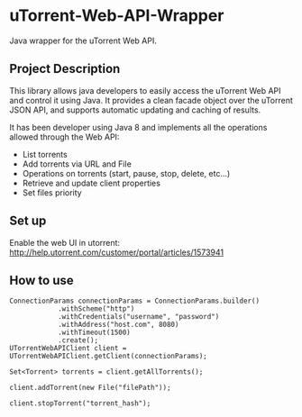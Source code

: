 # uTorrent-Web-API-Wrapper
Java wrapper for the uTorrent Web API.

Project Description
-------
This library allows java developers to easily access the uTorrent Web API and control it using Java.
It provides a clean facade object over the uTorrent JSON API, and supports automatic updating and caching of results.

It has been developer using Java 8 and implements all the operations allowed through the Web API:

* List torrents
* Add torrents via URL and File
* Operations on torrents (start, pause, stop, delete, etc...)
* Retrieve and update client properties
* Set files priority

Set up
-------

Enable the web UI in utorrent: http://help.utorrent.com/customer/portal/articles/1573941

How to use
-------

    ConnectionParams connectionParams = ConnectionParams.builder()
                .withScheme("http")
                .withCredentials("username", "password")
                .withAddress("host.com", 8080)
                .withTimeout(1500)
                .create();
    UTorrentWebAPIClient client = UTorrentWebAPIClient.getClient(connectionParams);

    Set<Torrent> torrents = client.getAllTorrents();

    client.addTorrent(new File("filePath"));

    client.stopTorrent("torrent_hash");
